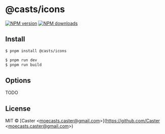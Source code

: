# @casts/icons

[![NPM version](https://img.shields.io/npm/v/@casts/icons.svg?style=flat)](https://npmjs.org/package/@casts/icons)
[![NPM downloads](http://img.shields.io/npm/dm/@casts/icons.svg?style=flat)](https://npmjs.org/package/@casts/icons)

## Install

```bash
$ pnpm install @casts/icons
```

```bash
$ pnpm run dev
$ pnpm run build
```

## Options

TODO

## License

MIT © [Caster &lt;moecasts.caster@gmail.com&gt;](https://github.com/Caster &lt;moecasts.caster@gmail.com&gt;)
